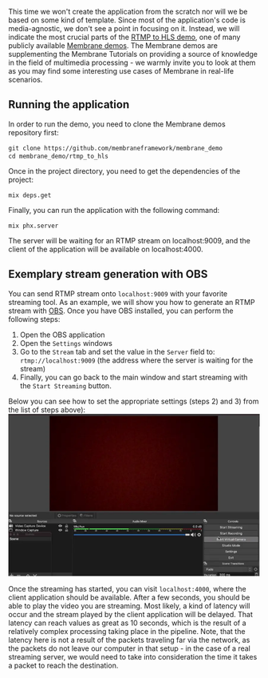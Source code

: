 This time we won't create the application from the scratch nor will we be based on some kind of template.
Since most of the application's code is media-agnostic, we don't see a point in focusing on it. Instead, we will indicate the most crucial parts of the
[RTMP to HLS demo](https://github.com/membraneframework/membrane_demo/tree/master/rtmp_to_hls), one of many publicly available [Membrane demos](https://github.com/membraneframework/membrane_demo/).
The Membrane demos are supplementing the Membrane Tutorials on providing a source of knowledge in the field of multimedia processing - we warmly invite you to look at them as you may find some interesting
use cases of Membrane in real-life scenarios.

## Running the application

In order to run the demo, you need to clone the Membrane demos repository first:

```console
git clone https://github.com/membraneframework/membrane_demo
cd membrane_demo/rtmp_to_hls
```

Once in the project directory, you need to get the dependencies of the project:

```console
mix deps.get
```

Finally, you can run the application with the following command:

```console
mix phx.server
```

The server will be waiting for an RTMP stream on localhost:9009, and the client of the application will be available on localhost:4000.

## Exemplary stream generation with OBS

You can send RTMP stream onto `localhost:9009` with your favorite streaming tool. As an example, we will show you how to generate an RTMP stream with
[OBS](https://obsproject.com).
Once you have OBS installed, you can perform the following steps:

1. Open the OBS application
1. Open the `Settings` windows
1. Go to the `Stream` tab and set the value in the `Server` field to: `rtmp://localhost:9009` (the address where the server is waiting for the stream)
1. Finally, you can go back to the main window and start streaming with the `Start Streaming` button.

Below you can see how to set the appropriate settings (steps 2) and 3) from the list of steps above):
![OBS settings](assets/OBS_settings.webp)

Once the streaming has started, you can visit `localhost:4000`, where the client application should be available. After a few seconds, you should be able to play
the video you are streaming. Most likely, a kind of latency will occur and the stream played by the client application will be delayed. That latency can reach values as great as 10 seconds, which is the result
of a relatively complex processing taking place in the pipeline. Note, that the latency here is not a result of the packets traveling far via the network, as the packets do not leave our computer in that setup - in the case of a real streaming server, we would need to take into consideration the time it takes a packet to reach the destination.
